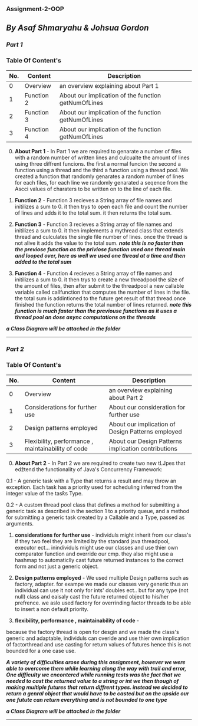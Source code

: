 ### Assignment-2-OOP

## ***By Asaf Shmaryahu & Johsua Gordon***
### ***Part 1***
### **Table Of Content's**
| No. | Content    | Description                                          |
|-----|------------|------------------------------------------------------|
| 0   | Overview   | an overview explaining about Part 1                  |
| 1   | Function 2 | About our implication of the function getNumOfLines  |
| 2   | Function 3 | About our implication of the function getNumOfLines  |
| 3   | Function 4 | About our implication of the function getNumOfLines  |
 

0. **About Part 1** -
   In Part 1 we are required to genarate a number of files with a random number of written lines and culcualte the amount of lines using three diffrent funcions. the first a normal funcion the second a function using a thread and the third a function using a thread pool. We created a function that randomly genarates a random number of lines for each files, for each line we randomly genarated a seqence from the Ascci values of charaters to be written on to the line of each file.
1. **Function 2** -
    Function 3 recieves a String array of file names and initilizes a sum to 0. it then trys to open each file and count the number of lines and adds it to the total sum. it then returns the total sum.

2. **Function 3** -
   Function 3 recieves a String array of file names and initilizes a sum to 0. it then implements a mythread class that extends thread and culculates the single file number of lines. once the thread is not alive it adds the value to the total sum.
   ***note this is no faster than the previose function as the priviose function used one thread main and looped over, here as well we used one thread at a time and then added to the total sum***

3. **Function 4** - Function 4 recieves a String array of file names and initilizes a sum to 0. it then trys to create a new threadpool the size of the amount of files, then after submit to the threadpool a new callable variable called callfunction that computes the number of lines in the file. the total sum is addintioned to the future get result of that thread.once finished the function returns the total number of lines returned.
    ***note this function is much faster than the previouse functions as it uses a thread pool an dose async computations on the threads***

***a Class Diagram will be attached in the folder***

---
### ***Part 2***
### **Table Of Content's**
| No. | Content                                            | Description                                         |
|-----|----------------------------------------------------|-----------------------------------------------------|
| 0   | Overview                                           | an overview explaining about Part 2                 |
| 1   | Considerations for further use                     | About our consideration for further use             |
| 2   | Design patterns employed                           | About our implication of Design Patterns employed   |
| 3   | Flexibility, performance , maintainability of code | About our Design Patterns implication contributions |

0. **About Part 2** -
   In Part 2 we are required to  create two new tǇpes that eǆtend the functionality of Java's Concurrency Framework:

0.1 - A generic task with a Type that returns a result and may throw an exception. Each task has a priority used for scheduling͕ inferred from the integer value of the task͛s Type.

0.2 - A custom thread pool class that defines a method for submitting a generic task as described in the section 1 to a priority queue, and a method for submitting a generic task created by a Callable<V> and a Type, passed as arguments.

1. **considerations for further use** -
individuls might inherit from our class's if they two feel they are limited by the standard java threadpool, executor ect...
inindividuls might use our classes and use thier own comparator function and override our cmp. they also might use a hashmap to automaticlly cast future returned instances to the correct form and not just a generic object.

2. **Design patterns employed** -
We used multiple Design patterns such as factory, adapter. for exampe we made our classes very generic thus an individual can use it not only for ints' doubles ect.. but for any type (not null) class and eaisaly cast the future returned object to his/her prefrence.
we aslo used factory for overrinding factor threads to be able to insert a non default priority.


3. **flexibility, performance , maintainability of code** -

because the factory thread is open for desgin and we made the class's generic and adaptable, individuls can overide and use thier own implication of factorthread and use casting for return values of futures hence this is not bounded for a one case use.

***A variety of difficulties arose during this assignment, however we were able to overcome them while learning along the way with trail and error, One difficulty we encontered while running tests was the fact that we needed to cast the returned value to a string or int we then though of making multiple futures that return diffrent types. instead we decided to return a genral object that would have to be casted but on the upside our one futute can return everything and is not bounded to one type***

***a Class Diagram will be attached in the folder***

---